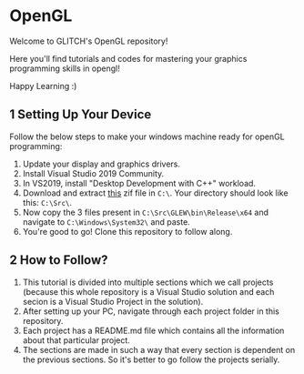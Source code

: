 # OpenGL
Welcome to GLITCH's OpenGL repository!

Here you'll find tutorials and codes for mastering your graphics programming skills in opengl!

Happy Learning :)

## 1 Setting Up Your Device
Follow the below steps to make your windows machine ready for openGL programming:

1. Update your display and graphics drivers.
2. Install Visual Studio 2019 Community.
3. In VS2019, install "Desktop Development with C++" workload.
4. Download and extract [this](https://mega.nz/file/Po410awR#iJ1ITLiXjCIXJnXSPRMtWffl9uPs_5J1Amg34n2bKQ0) zif file in ```C:\```. Your directory should look like this: ```C:\Src\```.
5. Now copy the 3 files present in ```C:\Src\GLEW\bin\Release\x64``` and navigate to ```C:\Windows\System32\``` and paste.
6. You're good to go! Clone this repository to follow along.

## 2 How to Follow?

1. This tutorial is divided into multiple sections which we call projects (because this whole repository is a Visual Studio solution and each secion is a Visual Studio Project in the solution).
2. After setting up your PC, navigate through each project folder in this repository.
3. Each project has a README.md file which contains all the information about that particular project.
4. The sections are made in such a way that every section is dependent on the previous sections. So it's better to go follow the projects serially.
